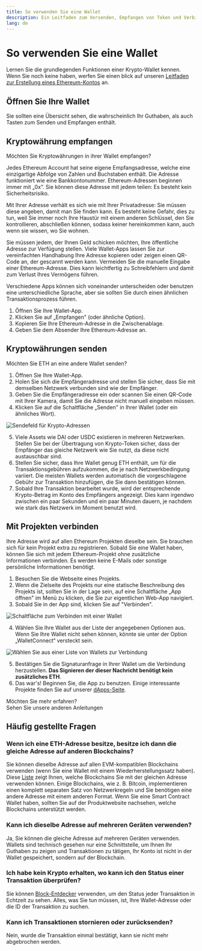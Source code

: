 ```yaml
---
title: So verwenden Sie eine Wallet
description: Ein Leitfaden zum Versenden, Empfangen von Token und Verbinden mit Web-3 Projekten.
lang: de
---
```


# So verwenden Sie eine Wallet

Lernen Sie die grundlegenden Funktionen einer Krypto-Wallet kennen. Wenn Sie noch keine haben, werfen Sie einen blick auf unseren [Leitfaden zur Erstellung eines Ethereum-Kontos](/guides/how-to-create-an-ethereum-account/) an.

## Öffnen Sie Ihre Wallet

Sie sollten eine Übersicht sehen, die wahrscheinlich Ihr Guthaben, als auch Tasten zum Senden und Empfangen enthält.

## Kryptowährung empfangen

Möchten Sie Kryptowährungen in ihrer Wallet empfangen?

Jedes Ethereum Account hat seine eigene Empfangsadresse, welche eine einzigartige Abfolge von Zahlen und Buchstaben enthält. Die Adresse funktioniert wie eine Bankkontonummer. Ethereum-Adressen beginnen immer mit „0x“. Sie können diese Adresse mit jedem teilen: Es besteht kein Sicherheitsrisiko.

Mit Ihrer Adresse verhält es sich wie mit Ihrer Privatadresse: Sie müssen diese angeben, damit man Sie finden kann. Es besteht keine Gefahr, dies zu tun, weil Sie immer noch Ihre Haustür mit einem anderen Schlüssel, den Sie kontrollieren, abschließen können, sodass keiner hereinkommen kann, auch wenn sie wissen, wo Sie wohnen.

Sie müssen jedem, der Ihnen Geld schicken möchten, Ihre öffentliche Adresse zur Verfügung stellen. Viele Wallet-Apps lassen Sie zur vereinfachten Handhabung Ihre Adresse kopieren oder zeigen einen QR-Code an, der gescannt werden kann. Vermeiden Sie die manuelle Eingabe einer Ethereum-Adresse. Dies kann leichtfertig zu Schreibfehlern und damit zum Verlust Ihres Vermögens führen.

Verschiedene Apps können sich voneinander unterscheiden oder benutzen eine unterschiedliche Sprache, aber sie sollten Sie durch einen ähnlichen Transaktionsprozess führen.

1. Öffnen Sie Ihre Wallet-App.
2. Klicken Sie auf „Empfangen" (oder ähnliche Option).
3. Kopieren Sie Ihre Ethereum-Adresse in die Zwischenablage.
4. Geben Sie dem Absender Ihre Ethereum-Adresse an.

## Kryptowährungen senden

Möchten Sie ETH an eine andere Wallet senden?

1. Öffnen Sie Ihre Wallet-App.
2. Holen Sie sich die Empfängeradresse und stellen Sie sicher, dass Sie mit demselben Netzwerk verbunden sind wie der Empfänger.
3. Geben Sie die Empfängeradresse ein oder scannen Sie einen QR-Code mit Ihrer Kamera, damit Sie die Adresse nicht manuell eingeben müssen.
4. Klicken Sie auf die Schaltfläche „Senden" in Ihrer Wallet (oder ein ähnliches Wort).

![Sendefeld für Krypto-Adressen](./send.png)
<br/>

5. Viele Assets wie DAI oder USDC existieren in mehreren Netzwerken. Stellen Sie bei der Übertragung von Krypto-Token sicher, dass der Empfänger das gleiche Netzwerk wie Sie nutzt, da diese nicht austauschbar sind.
6. Stellen Sie sicher, dass Ihre Wallet genug ETH enthält, um für die Transaktionsgebühren aufzukommen, die je nach Netzwerkbedingung variiert. Die meisten Wallets werden automatisch die vorgeschlagene Gebühr zur Transaktion hinzufügen, die Sie dann bestätigen können.
7. Sobald Ihre Transaktion bearbeitet wurde, wird der entsprechende Krypto-Betrag im Konto des Empfängers angezeigt. Dies kann irgendwo zwischen ein paar Sekunden und ein paar Minuten dauern, je nachdem wie stark das Netzwerk im Moment benutzt wird.

## Mit Projekten verbinden

Ihre Adresse wird auf allen Ethereum Projekten dieselbe sein. Sie brauchen sich für kein Projekt extra zu registrieren. Sobald Sie eine Wallet haben, können Sie sich mit jedem Ethereum-Projekt ohne zusätzliche Informationen verbinden. Es werden keine E-Mails oder sonstige persönliche Informationen benötigt.

1. Besuchen Sie die Webseite eines Projekts.
2. Wenn die Zielseite des Projekts nur eine statische Beschreibung des Projekts ist, sollten Sie in der Lage sein, auf eine Schaltfläche „App öffnen" im Menü zu klicken, die Sie zur eigentlichen Web-App navigiert.
3. Sobald Sie in der App sind, klicken Sie auf "Verbinden".

![Schaltfläche zum Verbinden mit einer Wallet](./connect1.png)

4. Wählen Sie Ihre Wallet aus der Liste der angegebenen Optionen aus. Wenn Sie Ihre Wallet nicht sehen können, könnte sie unter der Option „WalletConnect“ versteckt sein.

![Wählen Sie aus einer Liste von Wallets zur Verbindung](./connect2.png)

5. Bestätigen Sie die Signaturanfrage in Ihrer Wallet um die Verbindung herzustellen. **Das Signieren der dieser Nachricht benötigt kein zusätzliches ETH**.
6. Das war's! Beginnen Sie, die App zu benutzen. Einige interessante Projekte finden Sie auf unserer [dApps-Seite](/dapps/#explore). <br />

<Alert variant="update">
<AlertEmoji text=":eyes:"/>
<AlertContent className="justify-between flex-row items-center">
  <div>Möchten Sie mehr erfahren?</div>
  <ButtonLink href="/guides/">
    Sehen Sie unsere anderen Anleitungen
  </ButtonLink>
</AlertContent>
</Alert>

## Häufig gestellte Fragen

### Wenn ich eine ETH-Adresse besitze, besitze ich dann die gleiche Adresse auf anderen Blockchains?

Sie können dieselbe Adresse auf allen EVM-kompatiblen Blockchains verwenden (wenn Sie eine Wallet mit einem Wiederherstellungssatz haben). Diese [Liste](https://chainlist.org/) zeigt Ihnen, welche Blockchains Sie mit der gleichen Adresse verwenden können. Einige Blockchains, wie z. B. Bitcoin, implementieren einen komplett separaten Satz von Netzwerkregeln und Sie benötigen eine andere Adresse mit einem anderen Format. Wenn Sie eine Smart Contract Wallet haben, sollten Sie auf der Produktwebsite nachsehen, welche Blockchains unterstützt werden.

### Kann ich dieselbe Adresse auf mehreren Geräten verwenden?

Ja, Sie können die gleiche Adresse auf mehreren Geräten verwenden. Wallets sind technisch gesehen nur eine Schnittstelle, um Ihnen Ihr Guthaben zu zeigen und Transaktionen zu tätigen, Ihr Konto ist nicht in der Wallet gespeichert, sondern auf der Blockchain.

### Ich habe kein Krypto erhalten, wo kann ich den Status einer Transaktion überprüfen?

Sie können [Block-Entdecker](/developers/docs/data-and-analytics/block-explorers/) verwenden, um den Status jeder Transaktion in Echtzeit zu sehen. Alles, was Sie tun müssen, ist, Ihre Wallet-Adresse oder die ID der Transaktion zu suchen.

### Kann ich Transaktionen stornieren oder zurücksenden?

Nein, wurde die Transaktion einmal bestätigt, kann sie nicht mehr abgebrochen werden.
